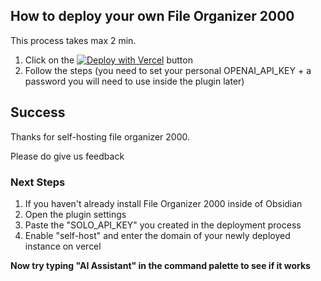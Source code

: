 ## How to deploy your own File Organizer 2000
This process takes max 2 min.

1. Click on the 
[![Deploy with Vercel](https://vercel.com/button)](https://vercel.com/new/clone?repository-url=https%3A%2F%2Fgithub.com%2Fdifferent-ai%2Ffile-organizer-2000%2Ftree%2Fmaster%2Fapp&env=OPENAI_API_KEY,SOLO_API_KEY&envDescription=SOLO_API_KEY%20is%20a%20bit%20like%20your%20password%20you%20can%20choose%20it%20to%20be%20whatever%20you%20want%20and%20you'll%20need%20to%20re-use%20in%20the%20plugin%20settings&envLink=https%3A%2F%2Fgithub.com%2Fdifferent-ai%2Ffile-organizer-2000%2Fblob%2Fmaster%2Ftutorials%2Fenv-vars.md&project-name=file-organizer-2000&repository-name=file-organizer-2000&redirect-url=https%3A%2F%2Fgithub.com%2Fdifferent-ai%2Ffile-organizer-2000%2Fblob%2Fmaster%2Ftutorials%2Fdeploy-on-vercel-success.md&build-command=npm%20run%20build:self-host)
button
2. Follow the steps (you need to set your personal OPENAI_API_KEY + a password you will need to use inside the plugin later)



## Success

Thanks for self-hosting file organizer 2000.

Please do give us feedback

### Next Steps

1. If you haven't already install File Organizer 2000 inside of Obsidian
2. Open the plugin settings
3. Paste the "SOLO_API_KEY" you created in the deployment process
4. Enable "self-host" and enter the domain of your newly deployed instance on vercel


**Now try typing "AI Assistant" in the command palette to see if it works**

